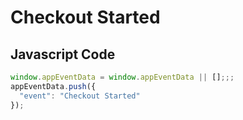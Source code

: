 # Checkout Started

### 

## Javascript Code
```js
window.appEventData = window.appEventData || [];;;
appEventData.push({
  "event": "Checkout Started"
});
```








